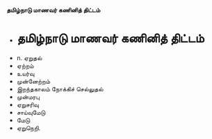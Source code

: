 **தமிழ்நாடு மாணவர் கணினித் திட்டம்**
- # தமிழ்நாடு மாணவர் கணினித் திட்டம்
- n. ஏறுதல்
- ஏற்றம்
- உயர்வு
- முன்னேற்றம்
- இறந்தகாலம் நோக்கிச் செல்லுதல்
- முன்மரபு
- ஏறுசரிவு
- சாய்வுமேடு
- மேடு
- ஏறுநெறி.

